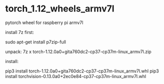 # torch_1.12_wheels_armv7l
pytorch wheel for raspberry pi armv7l

install 7z first:

sudo apt-get install p7zip-full

unpack:
7z x torch-1.12.0a0+gita760dc2-cp37-cp37m-linux_armv7l.zip

install:

pip3 install torch-1.12.0a0+gita760dc2-cp37-cp37m-linux_armv7l.whl
pip3 install torchvision-0.13.0a0+2ec0e84-cp37-cp37m-linux_armv7l.whl
